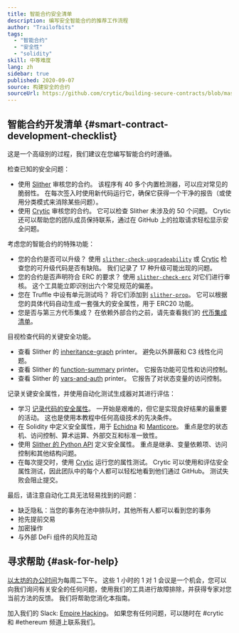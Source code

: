 ```yaml
---
title: 智能合约安全清单
description: 编写安全智能合约的推荐工作流程
author: "Trailofbits"
tags:
  - "智能合约"
  - "安全性"
  - "solidity"
skill: 中等难度
lang: zh
sidebar: true
published: 2020-09-07
source: 构建安全的合约
sourceUrl: https://github.com/crytic/building-secure-contracts/blob/master/development-guidelines/workflow.md
---
```


## 智能合约开发清单 {#smart-contract-development-checklist}

这是一个高级别的过程，我们建议在您编写智能合约时遵循。

检查已知的安全问题：

- 使用 [Slither](https://github.com/crytic/slither) 审核您的合约。 该程序有 40 多个内置检测器，可以应对常见的脆弱性。 在每次签入时使用新代码运行它，确保它获得一个干净的报告（或使用分类模式来消除某些问题）。
- 使用 [Crytic](https://crytic.io/) 审核您的合约。 它可以检查 Slither 未涉及的 50 个问题。 Crytic 还可以帮助您的团队成员保持联系，通过在 GitHub 上的拉取请求轻松显示安全问题。

考虑您的智能合约的特殊功能：

- 您的合约是否可以升级？ 使用 [`slither-check-upgradeability`](https://github.com/crytic/slither/wiki/Upgradeability-Checks) 或 [Crytic](https://blog.trailofbits.com/2020/06/12/upgradeable-contracts-made-safer-with-crytic/) 检查您的可升级代码是否有缺陷。 我们记录了 17 种升级可能出现的问题。
- 您的合约是否声明符合 ERC 的要求？ 使用 [`slither-check-erc`](https://github.com/crytic/slither/wiki/ERC-Conformance) 对它们进行审核。 这个工具能立即识别出六个常见规范的偏差。
- 您在 Truffle 中设有单元测试吗？ 将它们添加到 [`slither-prop`](https://github.com/crytic/slither/wiki/Property-generation)。 它可以根据您的具体代码自动生成一套强大的安全属性，用于 ERC20 功能。
- 您是否与第三方代币集成？ 在依赖外部合约之前，请先查看我们的 [代币集成清单](/en/developers/tutorials/token-integration-checklist/)。

目视检查代码的关键安全功能。

- 查看 Slither 的 [inheritance-graph](https://github.com/trailofbits/slither/wiki/Printer-documentation#inheritance-graph) printer。 避免以外屏蔽和 C3 线性化问题。
- 查看 Slither 的 [function-summary](https://github.com/trailofbits/slither/wiki/Printer-documentation#function-summary) printer。 它报告功能可见性和访问控制。
- 查看 Slither 的 [vars-and-auth](https://github.com/trailofbits/slither/wiki/Printer-documentation#variables-written-and-authorization) printer。 它报告了对状态变量的访问控制。

记录关键安全属性，并使用自动化测试生成器对其进行评估：

- 学习 [记录代码的安全属性](/developers/tutorials/guide-to-smart-contract-security-tools/)。 一开始是艰难的，但它是实现良好结果的最重要的活动。 这也是使用本教程中任何高级技术的先决条件。
- 在 Solidity 中定义安全属性，用于 [Echidna](https://github.com/crytic/echidna) 和 [Manticore](https://manticore.readthedocs.io/en/latest/verifier.html)。 重点是您的状态机、访问控制、算术运算、外部交互和标准一致性。
- 使用 [ Slither 的 Python API](/developers/tutorials/how-to-use-slither-to-find-smart-contract-bugs/) 定义安全属性。 重点是继承、变量依赖项、访问控制和其他结构问题。
- 在每次提交时，使用 [Crytic](https://crytic.io) 运行您的属性测试。 Crytic 可以使用和评估安全属性测试，因此团队中的每个人都可以轻松地看到他们通过 GitHub。 测试失败会阻止提交。

最后，请注意自动化工具无法轻易找到的问题：

- 缺乏隐私：当您的事务在池中排队时，其他所有人都可以看到您的事务
- 抢先提前交易
- 加密操作
- 与外部 DeFi 组件的风险互动

## 寻求帮助 {#ask-for-help}

[以太坊的办公时间](https://calendly.com/dan-trailofbits/ethereum-office-hours)为每周二下午。 这些 1 小时的 1 对 1 会议是一个机会，您可以向我们询问有关安全的任何问题，使用我们的工具进行故障排除，并获得专家对您当前方法的反馈。 我们将帮助您消化本指南。

加入我们的 Slack: [ Empire Hacking](https://join.slack.com/t/empirehacking/shared_invite/zt-h97bbrj8-1jwuiU33nnzg67JcvIciUw)。 如果您有任何问题，可以随时在 #crytic 和 #ethereum 频道上联系我们。
